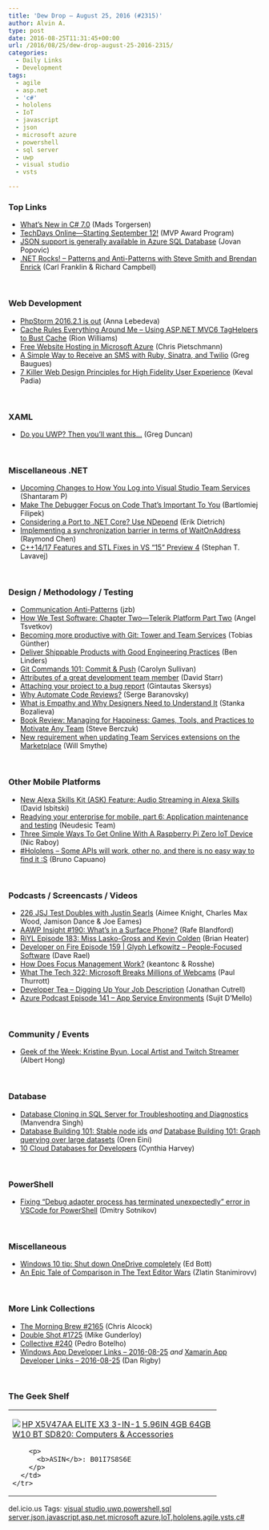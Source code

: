 ```yaml
---
title: 'Dew Drop – August 25, 2016 (#2315)'
author: Alvin A.
type: post
date: 2016-08-25T11:31:45+00:00
url: /2016/08/25/dew-drop-august-25-2016-2315/
categories:
  - Daily Links
  - Development
tags:
  - agile
  - asp.net
  - 'c#'
  - hololens
  - IoT
  - javascript
  - json
  - microsoft azure
  - powershell
  - sql server
  - uwp
  - visual studio
  - vsts

---
```

### <a name="top"></a>Top Links

  * <a href="https://blogs.msdn.microsoft.com/dotnet/2016/08/24/whats-new-in-csharp-7-0/" target="_blank">What’s New in C# 7.0</a> (Mads Torgersen)
  * <a href="https://blogs.msdn.microsoft.com/mvpawardprogram/2016/08/24/techdays-online-starting-september-12/" target="_blank">TechDays Online—Starting September 12!</a> (MVP Award Program)
  * <a href="https://azure.microsoft.com/blog/json-support-is-generally-available-in-azure-sql-database/" target="_blank">JSON support is generally available in Azure SQL Database</a> (Jovan Popovic)
  * <a href="http://www.dotnetrocks.com/default.aspx?ShowNum=1340" target="_blank">.NET Rocks! &#8211; Patterns and Anti-Patterns with Steve Smith and Brendan Enrick</a> (Carl Franklin & Richard Campbell)

&nbsp;

### <a name="web"></a>Web Development

  * <a href="https://blog.jetbrains.com/phpstorm/2016/08/phpstorm-2016-2-1-is-out/" target="_blank">PhpStorm 2016.2.1 is out</a> (Anna Lebedeva)
  * <a href="http://www.c-sharpcorner.com/article/cache-rules-everything-around-me-using-asp-net-mvc6-taghelpers-to-bust-cache/" target="_blank">Cache Rules Everything Around Me &#8211; Using ASP.NET MVC6 TagHelpers to Bust Cache</a> (Rion Williams)
  * <a href="https://buildazure.com/2016/08/25/free-website-hosting-in-microsoft-azure/" target="_blank">Free Website Hosting in Microsoft Azure</a> (Chris Pietschmann)
  * <a href="https://twilioinc.wpengine.com/2016/08/receive-sms-text-message-ruby-sinatra.html" target="_blank">A Simple Way to Receive an SMS with Ruby, Sinatra, and Twilio</a> (Greg Baugues)
  * <a href="http://feedproxy.google.com/~r/ModernWebHQ/~3/sCqfuIDKLWw/" target="_blank">7 Killer Web Design Principles for High Fidelity User Experience</a> (Keval Padia)

&nbsp;

### <a name="silverlight"></a>XAML

  * <a href="https://channel9.msdn.com/coding4fun/blog/Do-you-UWP-Then-youll-want-this?WT.mc_id=DX_MVP4025064" target="_blank">Do you UWP? Then you&#8217;ll want this&#8230;</a> (Greg Duncan)

&nbsp;

### <a name="dotnet"></a>Miscellaneous .NET

  * <a href="https://blogs.msdn.microsoft.com/visualstudioalm/2016/08/24/upcoming-changes-to-how-you-log-into-visual-studio-team-services/" target="_blank">Upcoming Changes to How You Log into Visual Studio Team Services</a> (Shantaram P)
  * <a href="https://visualstudiomagazine.com/articles/2016/08/01/make-the-debugger-focus-on-code.aspx" target="_blank">Make The Debugger Focus on Code That&#8217;s Important To You</a> (Bartlomiej Filipek)
  * <a href="https://blog.ndepend.com/considering-a-port-to-net-core-use-ndepend/" target="_blank">Considering a Port to .NET Core? Use NDepend</a> (Erik Dietrich)
  * <a href="https://blogs.msdn.microsoft.com/oldnewthing/20160824-00/?p=94155" target="_blank">Implementing a synchronization barrier in terms of WaitOnAddress</a> (Raymond Chen)
  * <a href="https://blogs.msdn.microsoft.com/vcblog/2016/08/24/c1417-features-and-stl-fixes-in-vs-15-preview-4/" target="_blank">C++14/17 Features and STL Fixes in VS “15” Preview 4</a> (Stephan T. Lavavej)

&nbsp;

### <a name="design"></a>Design / Methodology / Testing

  * <a href="http://dissociatedpress.net/communication-anti-patterns/" target="_blank">Communication Anti-Patterns</a> (jzb)
  * <a href="http://tracking.feedpress.it/link/10828/4229862" target="_blank">How We Test Software: Chapter Two—Telerik Platform Part Two</a> (Angel Tsvetkov)
  * <a href="https://blogs.msdn.microsoft.com/visualstudioalm/2016/08/24/becoming-more-productive-with-git-tower-and-team-services/" target="_blank">Becoming more productive with Git: Tower and Team Services</a> (Tobias Günther)
  * <a href="http://www.infoq.com/news/2016/08/shippable-products-engineering?utm_campaign=infoq_content&utm_source=infoq&utm_medium=feed&utm_term=global" target="_blank">Deliver Shippable Products with Good Engineering Practices</a> (Ben Linders)
  * <a href="https://www.cycligent.com/blog/git-commands-101-commit-push/" target="_blank">Git Commands 101: Commit & Push</a> (Carolyn Sullivan)
  * <a href="http://feedproxy.google.com/~r/ElegantCode/~3/FTvvNowlMfg/" target="_blank">Attributes of a great development team member</a> (David Starr)
  * <a href="https://blogs.unity3d.com/2016/08/24/attaching-your-project-to-a-bug-report/" target="_blank">Attaching your project to a bug report</a> (Gintautas Skersys)
  * <a href="http://feedproxy.google.com/~r/SubMain/~3/g0CyvXAmkqk/WhyAutomateCodeReviews.aspx" target="_blank">Why Automate Code Reviews?</a> (Serge Baranovsky)
  * <a href="http://www.infragistics.com/community/blogs/ux/archive/2016/08/24/what-is-empathy-and-why-designers-need-to-understand-it.aspx" target="_blank">What is Empathy and Why Designers Need to Understand It</a> (Stanka Bozalieva)
  * <a href="https://www.stickyminds.com/article/book-review-managing-happiness-games-tools-and-practices-motivate-any-team" target="_blank">Book Review: Managing for Happiness: Games, Tools, and Practices to Motivate Any Team</a> (Steve Berczuk)
  * <a href="https://blogs.msdn.microsoft.com/visualstudioalm/2016/08/24/new-requirement-when-updating-team-services-extensions-on-the-marketplace/" target="_blank">New requirement when updating Team Services extensions on the Marketplace</a> (Will Smythe)

&nbsp;

### <a name="mobile"></a>Other Mobile Platforms

  * <a href="http://developer.amazon.com/post/Tx1DSINBM8LUNHY/New-Alexa-Skills-Kit-ASK-Feature-Audio-Streaming-in-Alexa-Skills" target="_blank">New Alexa Skills Kit (ASK) Feature: Audio Streaming in Alexa Skills</a> (David Isbitski)
  * <a href="http://www.neudesic.com/resources/blog/enterprise-mobility/readying-your-enterprise-for-mobile-part-6-application-maintenance-and-testing/" target="_blank">Readying your enterprise for mobile, part 6: Application maintenance and testing</a> (Neudesic Team)
  * <a href="https://www.thepolyglotdeveloper.com/2016/08/three-simple-ways-get-online-raspberry-pi-zero-iot-device/" target="_blank">Three Simple Ways To Get Online With A Raspberry Pi Zero IoT Device</a> (Nic Raboy)
  * <a href="http://feedproxy.google.com/~r/elbruno/~3/W--7Exf2t48/" target="_blank">#Hololens – Some APIs will work, other no, and there is no easy way to find it :S</a> (Bruno Capuano)

&nbsp;

### <a name="podcasts"></a>Podcasts / Screencasts / Videos

  * <a href="https://devchat.tv/js-jabber/226-jsj-test-doubles-with-justin-searls" target="_blank">226 JSJ Test Doubles with Justin Searls</a> (Aimee Knight, Charles Max Wood, Jamison Dance & Joe Eames)
  * <a href="http://allaboutwindowsphone.com/media/item/21665_AAWP_Insight_190_Whats_in_a_Su.php" target="_blank">AAWP Insight #190: What&#8217;s in a Surface Phone?</a> (Rafe Blandford)
  * <a href="http://riyl.podbean.com/e/episode-183-miss-lasko-gross-and-kevin-colden/" target="_blank">RiYL Episode 183: Miss Lasko-Gross and Kevin Colden</a> (Brian Heater)
  * <a href="http://developeronfire.com/episode-159-glyph-lefkowitz-people-focused-software" target="_blank">Developer on Fire Episode 159 | Glyph Lefkowitz &#8211; People-Focused Software</a> (Dave Rael)
  * <a href="https://channel9.msdn.com/Blogs/One-Dev-Minute/How-Does-Focus-Management-Work?WT.mc_id=DX_MVP4025064" target="_blank">How Does Focus Management Work?</a> (keantonc & Rosshe)
  * <a href="https://www.thurrott.com/podcasts/77460/tech-322-microsoft-breaks-millions-webcams" target="_blank">What The Tech 322: Microsoft Breaks Millions of Webcams</a> (Paul Thurrott)
  * <a href="http://feedproxy.google.com/~r/DeveloperTea/~3/1UoR6pgaJYc/45214-digging-up-your-job-description" target="_blank">Developer Tea &#8211; Digging Up Your Job Description</a> (Jonathan Cutrell)
  * <a href="http://azpodcast.azurewebsites.net/post/Episode-141-App-Service-Environments" target="_blank">Azure Podcast Episode 141 &#8211; App Service Environments</a> (Sujit D&#8217;Mello)

&nbsp;

### <a name="events"></a>Community / Events

  * <a href="http://www.geekadelphia.com/2016/08/24/geek-of-the-week-kristine-byun-local-artist-and-twitch-streamer/" target="_blank">Geek of the Week: Kristine Byun, Local Artist and Twitch Streamer</a> (Albert Hong)

&nbsp;

### <a name="sql"></a>Database

  * <a href="http://feedproxy.google.com/~r/MSSQLTips-LatestSqlServerTips/~3/MHCVyV1bXxM/tip.asp" target="_blank">Database Cloning in SQL Server for Troubleshooting and Diagnostics</a> (Manvendra Singh)
  * <a href="http://feedproxy.google.com/~r/AyendeRahien/~3/DsMMP_q4IEc/database-building-101-stable-node-ids" target="_blank">Database Building 101: Stable node ids</a> _and_ <a href="http://feedproxy.google.com/~r/AyendeRahien/~3/TSucZ_xYXfs/database-building-101-graph-querying-over-large-datasets" target="_blank">Database Building 101: Graph querying over large datasets</a> (Oren Eini)
  * <a href="http://www.developer.com/cloud/slideshows/10-cloud-databases-for-developers.html" target="_blank">10 Cloud Databases for Developers</a> (Cynthia Harvey)

&nbsp;

### <a name="ps"></a>PowerShell

  * <a href="https://dmitrysotnikov.wordpress.com/2016/08/24/fixing-debug-adapter-process-has-terminated-unexpectedly-error-in-vscode-for-powershell/" target="_blank">Fixing “Debug adapter process has terminated unexpectedly” error in VSCode for PowerShell</a> (Dmitry Sotnikov)

&nbsp;

### <a name="misc"></a>Miscellaneous

  * <a href="http://feedproxy.google.com/~r/zdnet/Bott/~3/_eY4tI9TZCc/" target="_blank">Windows 10 tip: Shut down OneDrive completely</a> (Ed Bott)
  * <a href="https://simpleprogrammer.com/2016/08/24/text-editor-wars/" target="_blank">An Epic Tale of Comparison in The Text Editor Wars</a> (Zlatin Stanimirovv)

&nbsp;

### <a name="links"></a>More Link Collections

  * <a href="http://feedproxy.google.com/~r/ReflectivePerspective/~3/n-lfMZWQ0WA/" target="_blank">The Morning Brew #2165</a> (Chris Alcock)
  * <a href="http://afreshcup.com/home/2016/8/24/double-shot-1725.html" target="_blank">Double Shot #1725</a> (Mike Gunderloy)
  * <a href="http://feedproxy.google.com/~r/tympanus/~3/qhtkTDUMkvE/" target="_blank">Collective #240</a> (Pedro Botelho)
  * <a href="http://windowsappdev.com/2016/08/windows-app-developer-links-2016-08-25/" target="_blank">Windows App Developer Links &#8211; 2016-08-25</a> _and_ <a href="http://allaboutxamarin.com/2016/08/xamarin-app-developer-links-2016-08-25/" target="_blank">Xamarin App Developer Links &#8211; 2016-08-25</a> (Dan Rigby)

&nbsp;

### <a name="shelf"></a>The Geek Shelf

<div id="scid:7dc1bd33-94bd-46fd-a20b-0131235bcd47:b8ed76e9-3aca-48bc-9b3f-78a398d20f1f" class="wlWriterEditableSmartContent" style="float: none; padding-bottom: 0px; padding-top: 0px; padding-left: 0px; margin: 0px; display: inline; padding-right: 0px">
  <table cellspacing="0" cellpadding="2" width="400" border="0" unselectable="on">
    <tr>
      <td valign="top" width="400">
        <p>
          <a title="HP X5V47AA ELITE X3 3-IN-1 5.96IN 4GB 64GB W10 BT SD820: Computers & Accessories" href="http://www.amazon.com/exec/obidos/ASIN/B01I7S8S6E/amavin-20"><img data-recalc-dims="1" decoding="async" src="https://i0.wp.com/images.amazon.com/images/P/B01I7S8S6E.01.MZZZZZZZ.jpg?w=660" border="0" align="left" style="float:left" />HP X5V47AA ELITE X3 3-IN-1 5.96IN 4GB 64GB W10 BT SD820: Computers & Accessories</a>
        </p>
        
        <p>
          <b>ASIN</b>: B01I7S8S6E
        </p>
      </td>
    </tr>
  </table>
</div>

<div id="scid:0767317B-992E-4b12-91E0-4F059A8CECA8:d56249fe-aec9-4662-be47-5d6620ceecb2" class="wlWriterEditableSmartContent" style="float: none; padding-bottom: 0px; padding-top: 0px; padding-left: 0px; margin: 0px; display: inline; padding-right: 0px">
  del.icio.us Tags: <a href="http://del.icio.us/popular/visual+studio" rel="tag">visual studio</a>,<a href="http://del.icio.us/popular/uwp" rel="tag">uwp</a>,<a href="http://del.icio.us/popular/powershell" rel="tag">powershell</a>,<a href="http://del.icio.us/popular/sql+server" rel="tag">sql server</a>,<a href="http://del.icio.us/popular/json" rel="tag">json</a>,<a href="http://del.icio.us/popular/javascript" rel="tag">javascript</a>,<a href="http://del.icio.us/popular/asp.net" rel="tag">asp.net</a>,<a href="http://del.icio.us/popular/microsoft+azure" rel="tag">microsoft azure</a>,<a href="http://del.icio.us/popular/IoT" rel="tag">IoT</a>,<a href="http://del.icio.us/popular/hololens" rel="tag">hololens</a>,<a href="http://del.icio.us/popular/agile" rel="tag">agile</a>,<a href="http://del.icio.us/popular/vsts" rel="tag">vsts</a>,<a href="http://del.icio.us/popular/c%23" rel="tag">c#</a>
</div>